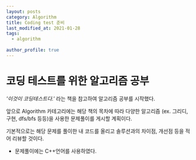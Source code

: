 ```yaml
---
layout: posts
category: Algorithm
title: Coding test 준비
last_modified_at: 2021-01-28
tags:
  - algorithm
  
author_profile: true
---
```


# 코딩 테스트를 위한 알고리즘 공부

*'이것이 코딩테스트다.'* 라는 책을 참고하여 알고리즘 공부를 시작했다.

앞으로 Algorithm 카테고리에는 해당 책의 목차에 따라
다양한 알고리즘 (ex. 그리디, 구현, dfs/bfs 등등)을 사용한 문제풀이를 게시할 계획이다.

기본적으로는 해당 문제를 풀이한 내 코드를 올리고
솔루션과의 차이점, 개선점 등을 적어 리뷰할 것이다.

* 문제풀이에는 C++언어를  사용하였다.
